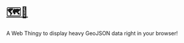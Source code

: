 # [🗺💪](https://e-gy.github.io/leaflet-geojson-large)

A Web Thingy to display heavy GeoJSON data right in your browser!

